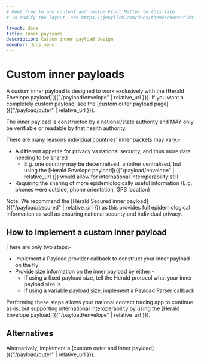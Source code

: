 ```yaml
---
# Feel free to add content and custom Front Matter to this file.
# To modify the layout, see https://jekyllrb.com/docs/themes/#overriding-theme-defaults

layout: docs
title: Inner payloads
description: Custom inner payload design
menubar: docs_menu
---
```


# Custom inner payloads

A custom inner payload is designed to work exclusively with the 
[Herald Envelope payload]({{"/payload/envelope" | relative_url }}). If you want a completely
custom payload, see the [custom outer payload page]({{"/payload/outer" | relative_url }}).

The inner payload is constructed by a national/state authority and MAY only be
verifiable or readable by that health authority.

There are many reasons individual countries' inner packets may vary:-

- A different appetite for privacy vs national security, and thus more data needing to be shared
   - E.g. one country may be decentralised, another centralised, but using the [Herald Envelope payload]({{"/payload/envelope" | relative_url }}) would allow for international interoperability still
- Requiring the sharing of more epidemiologically useful information (E.g. phones were outside, phone orientation, GPS location)

Note: We recommend the [Herald Secured inner payload]({{"/payload/secured" | relative_url }}) as this provides full epidemiological information
as well as ensuring national security and individual privacy.

## How to implement a custom inner payload

There are only two steps:-

- Implement a Payload provider callback to construct your inner payload on the fly
- Provide size information on the inner payload by either:-
  - If using a fixed payload size, tell the Herald protocol what your inner payload size is
  - If using a variable payload size, implement a Payload Parser callback

Performing these steps allows your national contact tracing app to continue as-is, but supporting international interoperability by using
the [Herald Envelope payload]({{"/payload/envelope" | relative_url }}).

## Alternatives

Alternatively, implement a [custom outer and inner payload]({{"/payload/outer" | relative_url }}).